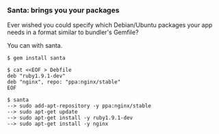 
### Santa: brings you your packages

Ever wished you could specify which Debian/Ubuntu packages your app needs in a format similar to bundler's Gemfile?

You can with santa.


    $ gem install santa

    $ cat <<EOF > Debfile
    deb "ruby1.9.1-dev"
    deb "nginx", repo: "ppa:nginx/stable"
    EOF

    $ santa
    --> sudo add-apt-repository -y ppa:nginx/stable
    --> sudo apt-get update
    --> sudo apt-get install -y ruby1.9.1-dev
    --> sudo apt-get install -y nginx
